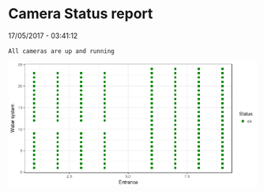 Camera Status report
================
17/05/2017 - 03:41:12

    All cameras are up and running

![](camreport_files/figure-markdown_github/unnamed-chunk-2-1.png)
